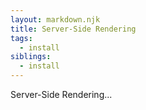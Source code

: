```yaml
---
layout: markdown.njk
title: Server-Side Rendering
tags:
  - install
siblings:
  - install
---
```


Server-Side Rendering...
